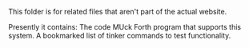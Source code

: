 This folder is for related files that aren't part of the actual website.

Presently it contains:
The code MUck Forth program that supports this system.
A bookmarked list of tinker commands to test functionality. 
